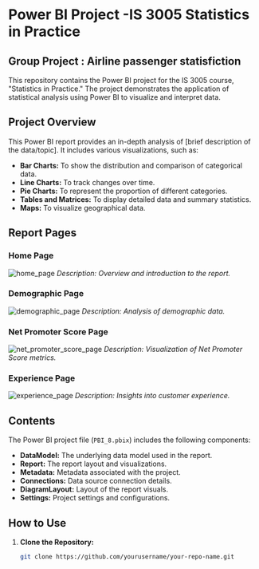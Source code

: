 # Power BI Project -IS 3005 Statistics in Practice

## Group Project : Airline passenger statisfiction

This repository contains the Power BI project for the IS 3005 course, "Statistics in Practice." The project demonstrates the application of statistical analysis using Power BI to visualize and interpret data.

## Project Overview

This Power BI report provides an in-depth analysis of [brief description of the data/topic]. It includes various visualizations, such as:

- **Bar Charts:** To show the distribution and comparison of categorical data.
- **Line Charts:** To track changes over time.
- **Pie Charts:** To represent the proportion of different categories.
- **Tables and Matrices:** To display detailed data and summary statistics.
- **Maps:** To visualize geographical data.

## Report Pages

### Home Page
![home_page](https://github.com/tharuka7/power_bi_Project_1/assets/60395300/0870d385-d73d-4dc0-873e-0299f9d3d4e1)
*Description: Overview and introduction to the report.*

### Demographic Page
![demographic_page](https://github.com/tharuka7/power_bi_Project_1/assets/60395300/e63ba0c2-19da-4aa7-adea-7107a3fabac7)
*Description: Analysis of demographic data.*

### Net Promoter Score Page
![net_promoter_score_page](https://github.com/tharuka7/power_bi_Project_1/assets/60395300/fce8840b-65fe-46fa-9da6-49da1d70af33)
*Description: Visualization of Net Promoter Score metrics.*

### Experience Page
![experience_page](https://github.com/tharuka7/power_bi_Project_1/assets/60395300/94ce0b0f-d660-43af-8c3d-ccdaed5bc4a7)
*Description: Insights into customer experience.*

## Contents

The Power BI project file (`PBI_8.pbix`) includes the following components:

- **DataModel:** The underlying data model used in the report.
- **Report:** The report layout and visualizations.
- **Metadata:** Metadata associated with the project.
- **Connections:** Data source connection details.
- **DiagramLayout:** Layout of the report visuals.
- **Settings:** Project settings and configurations.

## How to Use

1. **Clone the Repository:**
   ```sh
   git clone https://github.com/yourusername/your-repo-name.git
